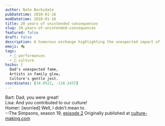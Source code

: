 ```yaml
---
author: Nate Barksdale
pubDatetime: 2010-01-16
modDatetime: 2010-01-16
title: 20 years of unintended consequences
slug: 20-years-of-unintended-consequences
featured: false
draft: false
description: A humorous exchange highlighting the unexpected impact of Homer Simpson's actions on culture.
emoji: 🎭
tags:
  - 🎤 performances
  - 🎨 culture
haiku: |
  Dad's unexpected fame,  
  Artists in family glow,  
  Culture's gentle jest.
coordinates: [34.0522, -118.2437]
---
```


Bart: Dad, you were great!  
Lisa: And you contributed to our culture!  
Homer: [worried] Well, I didn't mean to.  
--The Simpsons, season 19, [episode 2](http://en.wikipedia.org/wiki/Homer_of_Seville) Originally published at [culture-making.com](http://www.culture-making.com)
